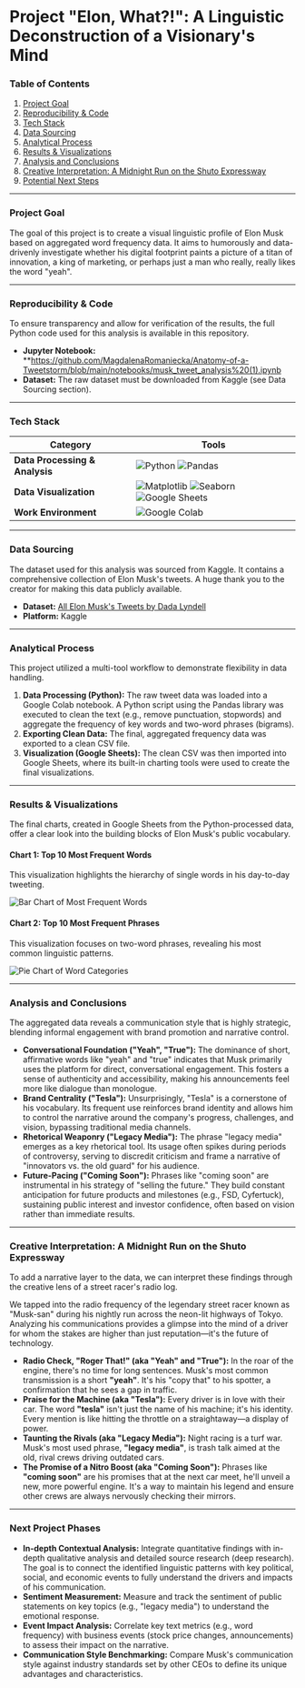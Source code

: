 # Project "Elon, What?!": A Linguistic Deconstruction of a Visionary's Mind

### Table of Contents
1.  [Project Goal](#project-goal)
2.  [Reproducibility & Code](#reproducibility--code)
3.  [Tech Stack](#tech-stack)
4.  [Data Sourcing](#data-sourcing)
5.  [Analytical Process](#analytical-process)
6.  [Results & Visualizations](#results--visualizations)
7.  [Analysis and Conclusions](#analysis-and-conclusions)
8.  [Creative Interpretation: A Midnight Run on the Shuto Expressway](#creative-interpretation-a-midnight-run-on-the-shuto-expressway)
9.  [Potential Next Steps](#potential-next-steps)

---

### Project Goal
The goal of this project is to create a visual linguistic profile of Elon Musk based on aggregated word frequency data. It aims to humorously and data-drivenly investigate whether his digital footprint paints a picture of a titan of innovation, a king of marketing, or perhaps just a man who really, really likes the word "yeah".

---

### Reproducibility & Code
To ensure transparency and allow for verification of the results, the full Python code used for this analysis is available in this repository.

* **Jupyter Notebook:** **https://github.com/MagdalenaRomaniecka/Anatomy-of-a-Tweetstorm/blob/main/notebooks/musk_tweet_analysis%20(1).ipynb
* **Dataset:** The raw dataset must be downloaded from Kaggle (see Data Sourcing section).

---

### Tech Stack
| Category | Tools |
|---|---|
| **Data Processing & Analysis** | <img src="https://img.shields.io/badge/Python-3776AB?style=for-the-badge&logo=python&logoColor=white" alt="Python"/> <img src="https://img.shields.io/badge/Pandas-150458?style=for-the-badge&logo=pandas&logoColor=white" alt="Pandas"/> |
| **Data Visualization** | <img src="https://img.shields.io/badge/Matplotlib-E37400?style=for-the-badge&logo=matplotlib&logoColor=white" alt="Matplotlib"/> <img src="https://img.shields.io/badge/Seaborn-025E8C?style=for-the-badge&logo=seaborn&logoColor=white" alt="Seaborn"/> <img src="https://img.shields.io/badge/Google%20Sheets-34A853?style=for-the-badge&logo=googlesheets&logoColor=white" alt="Google Sheets"/> |
| **Work Environment** | <img src="https://img.shields.io/badge/Google%20Colab-F9AB00?style=for-the-badge&logo=googlecolab&logoColor=black" alt="Google Colab"/> |

---

### Data Sourcing
The dataset used for this analysis was sourced from Kaggle. It contains a comprehensive collection of Elon Musk's tweets. A huge thank you to the creator for making this data publicly available.

* **Dataset:** [All Elon Musk's Tweets by Dada Lyndell](https://www.kaggle.com/datasets/dadalyndell/elon-musk-tweets-2010-to-2025-march)
* **Platform:** Kaggle

---

### Analytical Process
This project utilized a multi-tool workflow to demonstrate flexibility in data handling.
1.  **Data Processing (Python):** The raw tweet data was loaded into a Google Colab notebook. A Python script using the Pandas library was executed to clean the text (e.g., remove punctuation, stopwords) and aggregate the frequency of key words and two-word phrases (bigrams).
2.  **Exporting Clean Data:** The final, aggregated frequency data was exported to a clean CSV file.
3.  **Visualization (Google Sheets):** The clean CSV was then imported into Google Sheets, where its built-in charting tools were used to create the final visualizations.

---

### Results & Visualizations
The final charts, created in Google Sheets from the Python-processed data, offer a clear look into the building blocks of Elon Musk's public vocabulary.

#### Chart 1: Top 10 Most Frequent Words
This visualization highlights the hierarchy of single words in his day-to-day tweeting.

![Bar Chart of Most Frequent Words](https://raw.githubusercontent.com/MagdalenaRomaniecka/Musk-Communication-Analysis/main/data/images/Frequency%20a%20Token.png)

#### Chart 2: Top 10 Most Frequent Phrases
This visualization focuses on two-word phrases, revealing his most common linguistic patterns.

![Pie Chart of Word Categories](https://raw.githubusercontent.com/MagdalenaRomaniecka/Musk-Communication-Analysis/main/data/images/Frequency%20a%20Token%202.png)

---

### Analysis and Conclusions
The aggregated data reveals a communication style that is highly strategic, blending informal engagement with brand promotion and narrative control.

* **Conversational Foundation ("Yeah", "True"):** The dominance of short, affirmative words like "yeah" and "true" indicates that Musk primarily uses the platform for direct, conversational engagement. This fosters a sense of authenticity and accessibility, making his announcements feel more like dialogue than monologue.
* **Brand Centrality ("Tesla"):** Unsurprisingly, "Tesla" is a cornerstone of his vocabulary. Its frequent use reinforces brand identity and allows him to control the narrative around the company's progress, challenges, and vision, bypassing traditional media channels.
* **Rhetorical Weaponry ("Legacy Media"):** The phrase "legacy media" emerges as a key rhetorical tool. Its usage often spikes during periods of controversy, serving to discredit criticism and frame a narrative of "innovators vs. the old guard" for his audience.
* **Future-Pacing ("Coming Soon"):** Phrases like "coming soon" are instrumental in his strategy of "selling the future." They build constant anticipation for future products and milestones (e.g., FSD, Cyfertuck), sustaining public interest and investor confidence, often based on vision rather than immediate results.

---

### Creative Interpretation: A Midnight Run on the Shuto Expressway
To add a narrative layer to the data, we can interpret these findings through the creative lens of a street racer's radio log.

We tapped into the radio frequency of the legendary street racer known as "Musk-san" during his nightly run across the neon-lit highways of Tokyo. Analyzing his communications provides a glimpse into the mind of a driver for whom the stakes are higher than just reputation—it's the future of technology.

* **Radio Check, "Roger That!" (aka "Yeah" and "True"):** In the roar of the engine, there's no time for long sentences. Musk's most common transmission is a short **"yeah"**. It's his "copy that" to his spotter, a confirmation that he sees a gap in traffic.
* **Praise for the Machine (aka "Tesla"):** Every driver is in love with their car. The word **"tesla"** isn't just the name of his machine; it's his identity. Every mention is like hitting the throttle on a straightaway—a display of power.
* **Taunting the Rivals (aka "Legacy Media"):** Night racing is a turf war. Musk's most used phrase, **"legacy media"**, is trash talk aimed at the old, rival crews driving outdated cars.
* **The Promise of a Nitro Boost (aka "Coming Soon"):** Phrases like **"coming soon"** are his promises that at the next car meet, he'll unveil a new, more powerful engine. It's a way to maintain his legend and ensure other crews are always nervously checking their mirrors.

---
### Next Project Phases
* **In-depth Contextual Analysis:** Integrate quantitative findings with in-depth qualitative analysis and detailed source research (deep research). The goal is to connect the identified linguistic patterns with key political, social, and economic events to fully understand the drivers and impacts of his communication.
* **Sentiment Measurement:** Measure and track the sentiment of public statements on key topics (e.g., "legacy media") to understand the emotional response.
* **Event Impact Analysis:** Correlate key text metrics (e.g., word frequency) with business events (stock price changes, announcements) to assess their impact on the narrative.
* **Communication Style Benchmarking:** Compare Musk's communication style against industry standards set by other CEOs to define its unique advantages and characteristics.
